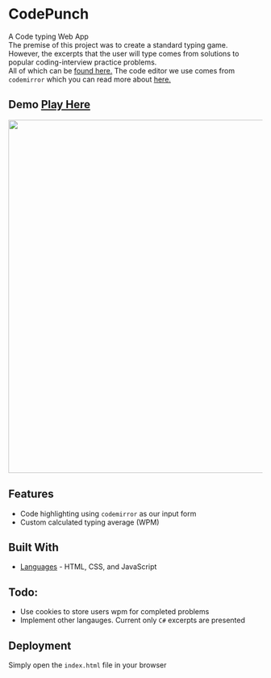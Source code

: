 # CodePunch
A Code typing Web App </br>
The premise of this project was to create a standard typing game. </br>
However, the excerpts that the user will type comes from solutions to
popular coding-interview practice problems. </br> All of which can be [found here.](https://leetcode.com/problemset/all/?listId=79h8rn6)
The code editor we use comes from `codemirror` which you can read more about [here.](https://codemirror.net/)

## Demo <a href="https://blakley.github.io/CodePunch/"><strong>Play Here</strong></a>
<p>
  <img src="https://i.ibb.co/T8xbnnZ/2c220e7bb55f9921633358ff6c8a318b.png" width=700>
</p>

## Features

* Code highlighting using `codemirror` as our input form
* Custom calculated typing average (WPM)

## Built With
  - [Languages](https://www.w3schools.com/html/html_scripts.asp) - HTML, CSS, and JavaScript
  
## Todo:
  - Use cookies to store users wpm for completed problems
  - Implement other langauges. Current only `C#` excerpts are presented

## Deployment

Simply open the `index.html` file in your browser

